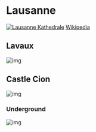 # Lausanne
<a title="AlterVista, CC BY-SA 3.0 &lt;http://creativecommons.org/licenses/by-sa/3.0/&gt;, via Wikimedia Commons" href="https://commons.wikimedia.org/wiki/File:Lausanne_Kathedrale.JPG"><img  alt="Lausanne Kathedrale" src="https://upload.wikimedia.org/wikipedia/commons/thumb/4/43/Lausanne_Kathedrale.JPG/512px-Lausanne_Kathedrale.JPG?20080509134041"></a>
[Wikipedia](https://en.wikipedia.org/wiki/Lausanne)  

## Lavaux
![img](https://lh3.googleusercontent.com/d/13t-LZz8heQNtfQbHfOFDzc_A_QePyqvq)

## Castle Cion
![img](https://lh3.googleusercontent.com/d/1QuAjj_4bb1-xRHu6D6o2PyHbRTkZ0xSA)

### Underground
![img](https://lh3.googleusercontent.com/d/1OIs0Y-Mr8mXLN0fHWMcg9RwGbvtJ1hxo)

